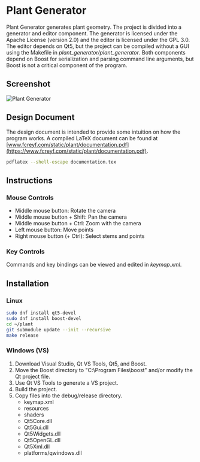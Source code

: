 # Plant Generator

Plant Generator generates plant geometry. The project is divided into a generator and editor component. The generator is licensed under the Apache License (version 2.0) and the editor is licensed under the GPL 3.0. The editor depends on Qt5, but the project can be compiled without a GUI using the Makefile in _plant_generator/plant_generator_. Both components depend on Boost for serialization and parsing command line arguments, but Boost is not a critical component of the program.

## Screenshot

![Plant Generator](https://www.fcreyf.com/static/plant/pg.jpg)

## Design Document

The design document is intended to provide some intuition on how the program works. A compiled LaTeX document can be found at [www.fcreyf.com/static/plant/documentation.pdf](https://www.fcreyf.com/static/plant/documentation.pdf).

```sh
pdflatex --shell-escape documentation.tex
```

## Instructions

### Mouse Controls

- Middle mouse button: Rotate the camera
- Middle mouse button + Shift: Pan the camera
- Middle mouse button + Ctrl: Zoom with the camera
- Left mouse button: Move points
- Right mouse button (+ Ctrl): Select stems and points

### Key Controls

Commands and key bindings can be viewed and edited in _keymap.xml_.

## Installation

### Linux

```sh
sudo dnf install qt5-devel
sudo dnf install boost-devel
cd ~/plant
git submodule update --init --recursive
make release
```

### Windows (VS)

1. Download Visual Studio, Qt VS Tools, Qt5, and Boost.
2. Move the Boost directory to "C:\\Program Files\\boost" and/or modify the Qt project file.
3. Use Qt VS Tools to generate a VS project.
4. Build the project.
5. Copy files into the debug/release directory.
    - keymap.xml
    - resources
    - shaders
    - Qt5Core.dll
    - Qt5Gui.dll
    - Qt5Widgets.dll
    - Qt5OpenGL.dll
    - Qt5Xml.dll
    - platforms/qwindows.dll
